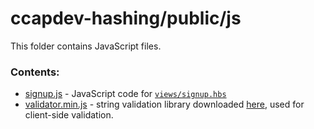 # ccapdev-hashing/public/js

This folder contains JavaScript files.

### Contents:
- [signup.js](signup.js) - JavaScript code for [`views/signup.hbs`](../../views/signup.hbs)
- [validator.min.js](validator.min.js) - string validation library downloaded [here](https://github.com/validatorjs/validator.js), used for client-side validation.
